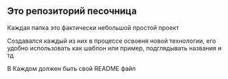 ## Это репозиторий песочница

Каждая папка это фактически небольшой простой проект

Создавался каждый из них в процессе освоеня новой технологии, его удобно использовать как шаблон или пример, подглядывать названия и тд

В Каждом должен быть свой README файл